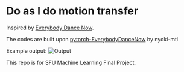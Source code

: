 # Do as I do motion transfer
Inspired by [Everybody Dance Now](https://arxiv.org/abs/1808.07371).

The codes are built upon [pytorch-EverybodyDanceNow](https://github.com/nyoki-mtl/pytorch-EverybodyDanceNow) by nyoki-mtl

Example output:
![Output](final.gif)

This repo is for SFU Machine Learning Final Project.
